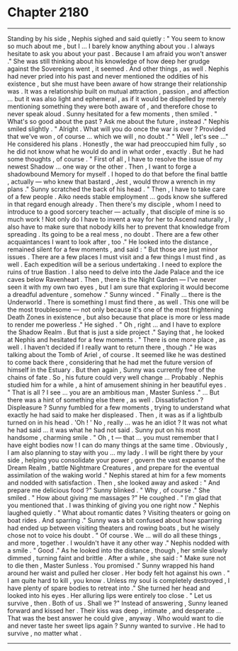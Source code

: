 
# Chapter 2180


---

Standing by his side , Nephis sighed and said quietly :
" You seem to know so much about me , but I ... I barely know anything about you . I always hesitate to ask you about your past . Because I am afraid you won't answer ."
She was still thinking about his knowledge of how deep her grudge against the Sovereigns went , it seemed .
And other things , as well . Nephis had never pried into his past and never mentioned the oddities of his existence , but she must have been aware of how strange their relationship was .
It was a relationship built on mutual attraction , passion , and affection ... but it was also light and ephemeral , as if it would be dispelled by merely mentioning something they were both aware of , and therefore chose to never speak aloud .
Sunny hesitated for a few moments , then smiled .
" What's so good about the past ? Ask me about the future , instead ."
Nephis smiled slightly .
" Alright . What will you do once the war is over ? Provided that we've won , of course ... which we will , no doubt ."
" Well , let's see ..."
He considered his plans . Honestly , the war had preoccupied him fully , so he did not know what he would do and in what order , exactly .
But he had some thoughts , of course .
" First of all , I have to resolve the issue of my newest Shadow ... one way or the other . Then , I want to forge a shadowbound Memory for myself . I hoped to do that before the final battle , actually — who knew that bastard , Jest , would throw a wrench in my plans ."
Sunny scratched the back of his head .
" Then , I have to take care of a few people . Aiko needs stable employment ... gods know she suffered in that regard enough already . Then there's my disciple , whom I need to introduce to a good sorcery teacher — actually , that disciple of mine is so much work ! Not only do I have to invent a way for her to Ascend naturally , I also have to make sure that nobody kills her to prevent that knowledge from spreading . Its going to be a real mess , no doubt . There are a few other acquaintances I want to look after , too ."
He looked into the distance , remained silent for a few moments , and said :
" But those are just minor issues . There are a few places I must visit and a few things I must find , as well . Each expedition will be a serious undertaking . I need to explore the ruins of true Bastion . I also need to delve into the Jade Palace and the ice caves below Ravenheart . Then , there is the Night Garden — I've never seen it with my own two eyes , but I am sure that exploring it would become a dreadful adventure , somehow ."
Sunny winced .
" Finally ... there is the Underworld . There is something I must find there , as well . This one will be the most troublesome — not only because it's one of the most frightening Death Zones in existence , but also because that place is more or less made to render me powerless ."
He sighed .
" Oh , right ... and I have to explore the Shadow Realm . But that is just a side project ."
Saying that , he looked at Nephis and hesitated for a few moments .
" There is one more place , as well . I haven't decided if I really want to return there , though ."
He was talking about the Tomb of Ariel , of course .
It seemed like he was destined to come back there , considering that he had met the future version of himself in the Estuary . But then again , Sunny was currently free of the chains of fate . So , his future could very well change ...
Probably .
Nephis studied him for a while , a hint of amusement shining in her beautiful eyes .
" That is all ? I see ... you are an ambitious man , Master Sunless ."
... But there was a hint of something else there , as well .
Dissatisfaction ? Displeasure ?
Sunny fumbled for a few moments , trying to understand what exactly he had said to make her displeased .
Then , it was as if a lightbulb turned on in his head .
'Oh ! '
No , really ... was he an idiot ?
It was not what he had said ... it was what he had not said .
Sunny put on his most handsome , charming smile .
" Oh , t — that ... you must remember that I have eight bodies now ! I can do many things at the same time . Obviously , I am also planning to stay with you ... my lady . I will be right there by your side , helping you consolidate your power , govern the vast expanse of the Dream Realm , battle Nightmare Creatures , and prepare for the eventual assimilation of the waking world ."
Nephis stared at him for a few moments and nodded with satisfaction .
Then , she looked away and asked :
" And prepare me delicious food ?"
Sunny blinked .
" Why , of course ."
She smiled .
" How about giving me massages ?"
He coughed .
" I'm glad that you mentioned that . I was thinking of giving you one right now ."
Nephis laughed quietly .
" What about romantic dates ? Visiting theaters or going on boat rides . And sparring ."
Sunny was a bit confused about how sparring had ended up between visiting theaters and rowing boats , but he wisely chose not to voice his doubt .
" Of course . We ... will do all these things , and more , together . I wouldn't have it any other way ."
Nephis nodded with a smile .
" Good ."
As he looked into the distance , though , her smile slowly dimmed , turning faint and brittle .
After a while , she said :
" Make sure not to die then , Master Sunless . You promised ."
Sunny wrapped his hand around her waist and pulled her closer .
Her body felt hot against his own .
" I am quite hard to kill , you know . Unless my soul is completely destroyed , I have plenty of spare bodies to retreat into ."
She turned her head and looked into his eyes . Her alluring lips were entirely too close .
" Let us survive , then . Both of us . Shall we ?"
Instead of answering , Sunny leaned forward and kissed her .
Their kiss was deep , intimate , and desperate ...
That was the best answer he could give , anyway .
Who would want to die and never taste her sweet lips again ?
Sunny wanted to survive . He had to survive , no matter what .

---

